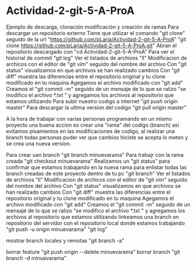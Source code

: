 # Actividad-2-git-5-A-ProA
Ejemplo de descarga, clonación modificación y creación de ramas
Para descargar un repositorio externo Tiene que utilizar el comando "git clone" seguido de la url "https://github.com/pLaria/Actividad-2-git-5-A-ProA"
"git clone https://github.com/pLaria/Actividad-2-git-5-A-ProA.git"
Abran el repositorio descargado con "cd Actividad-2-git-5-A-ProA"
Para ver el historial de commit "git log"
Ver el listados de archivos "ll"
Modificacion de archicos con el editor de "git vim" seguido del nombre del archivo
Con "git status" visualizamos en que archivos se han realizado cambios
Con "git diff" muestra las diferencias entre el repositorio original y tu clone modificado en tu maquina
Agegamos el archivo modificado con "git add"
Creamos el "git commit -m" seguido de un mensaje de lo que se ralizo "se modifico el archivo *.txt " y agregamos los archivos al repositorio que estamos utilizando
Para subir nuestro codigo a internet "git push origin master"
Para descargar la ultima version del codigo "git pull origin master"


A la hora de trabajar con varias personas programando en un mismo proyecto una buena accion es crear una "rama" del codigo (branch) 
asi evitamos pisamientos en las modificaciones de codigo, al realizar una branch todas personas puder ver que cambios hiciste se acepta lo meten y se crea una nueva version.

Para crear uan branch "git branch minuevarama"
Para trabajr con la rama creada "git checkout minuevarama"
Realizamos un "git status" para confirmar que estamos trabajando en la nueva rama
para enlistar todas las branch creadas de este proyecto dentro de tu pc "git branch"
Ver el listados de archivos "ll"
Modificacion de archicos con el editor de "git vim" seguido del nombre del archivo
Con "git status" visualizamos en que archivos se han realizado cambios
Con "git diff" muestra las diferencias entre el repositorio original y tu clone modificado en tu maquina
Agegamos el archivo modificado con "git add"
Creamos el "git commit -m" seguido de un mensaje de lo que se ralizo "se modifico el archivo *.txt " y agregamos los archivos al repositorio que estamos utilizando
linkeamos una branch en repositorio del servidor con el repositorio local donde estamos trabajando "git push -u origin minuevarama"
"git log"

mostrar branch locales y remotas "git branch -a"

borrar feature "git push origin --delete minuevarama"
borrar branch  "git branch -d minuevarama"
